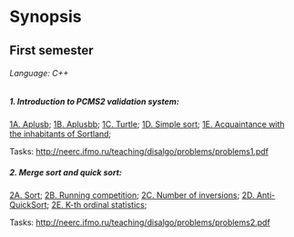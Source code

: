 # Synopsis #
## First semester ##
###### Language: C++ ######

##### 1. Introduction to PCMS2 validation system: #####
[1A. Aplusb](https://github.com/danyaffff/ITMO-Algorithms-and-data-structures/blob/master/Sem%201%2C%20Lab%201/1A.%20Aplusb.cpp);
[1B. Aplusbb](https://github.com/danyaffff/ITMO-Algorithms-and-data-structures/blob/master/Sem%201%2C%20Lab%201/1B.%20Aplusbb.cpp);
[1C. Turtle](https://github.com/danyaffff/ITMO-Algorithms-and-data-structures/blob/master/Sem%201%2C%20Lab%201/1C.%20Turtle.cpp);
[1D. Simple sort](https://github.com/danyaffff/ITMO-Algorithms-and-data-structures/blob/master/Sem%201%2C%20Lab%201/1D.%20Simple%20sort.cpp);
[1E. Acquaintance with the inhabitants of Sortland](https://github.com/danyaffff/ITMO-Algorithms-and-data-structures/blob/master/Sem%201%2C%20Lab%201/1E.%20Acquaintance%20with%20the%20inhabitants%20of%20Sortland.cpp);

Tasks: http://neerc.ifmo.ru/teaching/disalgo/problems/problems1.pdf

##### 2. Merge sort and quick sort: #####
[2A. Sort](https://github.com/danyaffff/ITMO-Algorithms-and-data-structures/blob/master/Sem%201%2C%20Lab%202/2A.%20Sort.cpp);
[2B. Running competition](https://github.com/danyaffff/ITMO-Algorithms-and-data-structures/blob/master/Sem%201%2C%20Lab%202/2B.%20Running%20competition.cpp);
[2C. Number of inversions](https://github.com/danyaffff/ITMO-Algorithms-and-data-structures/blob/master/Sem%201%2C%20Lab%202/2C.%20Number%20of%20inversions.cpp);
[2D. Anti-QuickSort](https://github.com/danyaffff/ITMO-Algorithms-and-data-structures/blob/master/Sem%201%2C%20Lab%202/2D.%20Anti-QuickSort.cpp);
[2E. K-th ordinal statistics](https://github.com/danyaffff/ITMO-Algorithms-and-data-structures/blob/master/Sem%201%2C%20Lab%202/2E.%20K-th%20ordinal%20statistics.cpp);

Tasks: http://neerc.ifmo.ru/teaching/disalgo/problems/problems2.pdf
